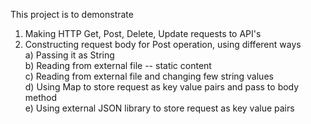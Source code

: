 This project is to demonstrate 
1. Making HTTP Get, Post, Delete, Update requests to API's
2. Constructing request body for Post operation, using different ways	
         a) Passing it as String	
         b) Reading from external file -- static content	
         c) Reading from external file and changing few string values	
         d) Using Map to store request as key value pairs and pass to body method	
         e) Using external JSON library to store request as key value pairs	
   
   
   
